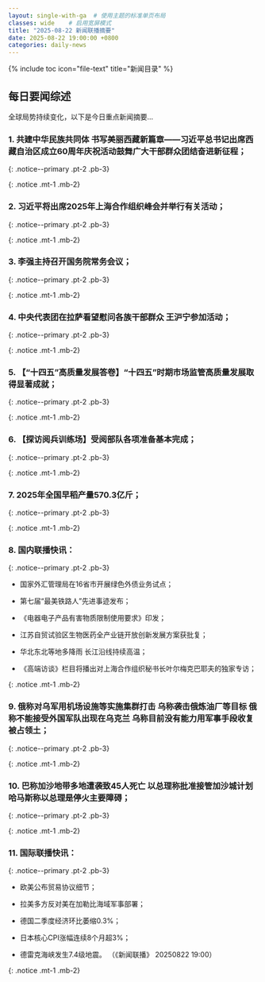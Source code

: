 ```yaml
---
layout: single-with-ga  # 使用主题的标准单页布局
classes: wide    # 启用宽屏模式
title: "2025-08-22 新闻联播摘要"
date: 2025-08-22 19:00:00 +0800
categories: daily-news
---
```


{% include toc icon="file-text" title="新闻目录" %}
   
## 每日要闻综述

全球局势持续变化，以下是今日重点新闻摘要...

### 1. 共建中华民族共同体 书写美丽西藏新篇章——习近平总书记出席西藏自治区成立60周年庆祝活动鼓舞广大干部群众团结奋进新征程； 

{: .notice--primary .pt-2 .pb-3}

{: .notice .mt-1 .mb-2}

### 2. 习近平将出席2025年上海合作组织峰会并举行有关活动； 

{: .notice--primary .pt-2 .pb-3}

{: .notice .mt-1 .mb-2}

### 3. 李强主持召开国务院常务会议； 

{: .notice--primary .pt-2 .pb-3}

{: .notice .mt-1 .mb-2}

### 4. 中央代表团在拉萨看望慰问各族干部群众 王沪宁参加活动； 

{: .notice--primary .pt-2 .pb-3}

{: .notice .mt-1 .mb-2}

### 5. 【“十四五”高质量发展答卷】“十四五”时期市场监管高质量发展取得显著成就； 

{: .notice--primary .pt-2 .pb-3}

{: .notice .mt-1 .mb-2}

### 6. 【探访阅兵训练场】受阅部队各项准备基本完成； 

{: .notice--primary .pt-2 .pb-3}

{: .notice .mt-1 .mb-2}

### 7. 2025年全国早稻产量570.3亿斤； 

{: .notice--primary .pt-2 .pb-3}

{: .notice .mt-1 .mb-2}

### 8. 国内联播快讯： 

{: .notice--primary .pt-2 .pb-3}

- 国家外汇管理局在16省市开展绿色外债业务试点；

- 第七届“最美铁路人”先进事迹发布；

- 《电器电子产品有害物质限制使用要求》印发；

- 江苏自贸试验区生物医药全产业链开放创新发展方案获批复；

- 华北东北等地多降雨 长江沿线持续高温；

- 《高端访谈》栏目将播出对上海合作组织秘书长叶尔梅克巴耶夫的独家专访；

{: .notice .mt-1 .mb-2}

### 9. 俄称对乌军用机场设施等实施集群打击 乌称袭击俄炼油厂等目标 俄称不能接受外国军队出现在乌克兰 乌称目前没有能力用军事手段收复被占领土； 

{: .notice--primary .pt-2 .pb-3}

{: .notice .mt-1 .mb-2}

### 10. 巴称加沙地带多地遭袭致45人死亡 以总理称批准接管加沙城计划 哈马斯称以总理是停火主要障碍； 

{: .notice--primary .pt-2 .pb-3}

{: .notice .mt-1 .mb-2}

### 11. 国际联播快讯： 

{: .notice--primary .pt-2 .pb-3}

- 欧美公布贸易协议细节；

- 拉美多方反对美在加勒比海域军事部署；

- 德国二季度经济环比萎缩0.3%；

- 日本核心CPI涨幅连续8个月超3%；

- 德雷克海峡发生7.4级地震。 （《新闻联播》 20250822 19:00）

{: .notice .mt-1 .mb-2}